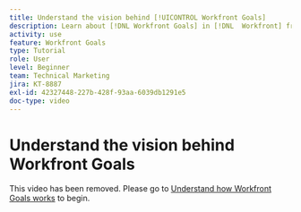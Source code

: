 ```yaml
---
title: Understand the vision behind [!UICONTROL Workfront Goals]
description: Learn about [!DNL Workfront Goals] in [!DNL  Workfront] from the Product team.
activity: use
feature: Workfront Goals
type: Tutorial
role: User
level: Beginner
team: Technical Marketing
jira: KT-8887
exl-id: 42327448-227b-428f-93aa-6039db1291e5
doc-type: video
---
```

# Understand the vision behind Workfront Goals

This video has been removed. Please go to [Understand how Workfront Goals works](/help/workfront-goals/establish-a-vision-for-your-org/understand-how-workfront-goals-works.md) to begin.
